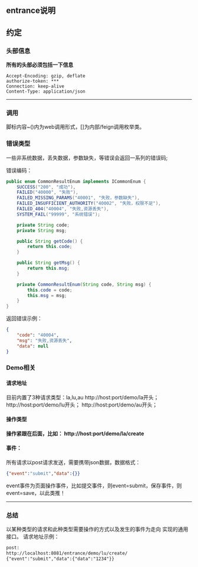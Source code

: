 ## entrance说明
## 约定

### 头部信息

**所有的头部必须包括一下信息**

```properties
Accept-Encoding: gzip, deflate
authorize-token: ***
Connection: keep-alive
Content-Type: application/json
```

****

### 调用

脚标内容~()内为web调用形式，[]为内部/feign调用枚举类。



### 错误类型

一些非系统数据，丢失数据，参数缺失，等错误会返回一系列的错误码;

错误编码：

```java
public enum CommonResultEnum implements ICommonEnum {
    SUCCESS("200", "成功"),
    FAILED("40000", "失败"),
    FAILED_MISSING_PARAMS("40001", "失败，参数缺失"),
    FAILED_INSUFFICIENT_AUTHORITY("40002", "失败，权限不足"),
    FAILED_404("40004", "失败,资源丢失"),
    SYSTEM_FAIL("99999", "系统错误");

    private String code;
    private String msg;

    public String getCode() {
        return this.code;
    }

    public String getMsg() {
        return this.msg;
    }

    private CommonResultEnum(String code, String msg) {
        this.code = code;
        this.msg = msg;
    }
}
```

返回错误示例：

```json
{
    "code": "40004",
    "msg": "失败,资源丢失",
    "data": null
}
```

### Demo相关

#### 请求地址


目前内置了3种请求类型：la,lu,au 
http://host:port/demo/la开头；
http://host:port/demo/lu开头；
http://host:port/demo/au开头；

#### 操作类型

**操作紧跟在后面，比如：   http://host:port/demo/la/create**

#### 事件：

所有请求以post请求发送，需要携带json数据，数据格式：

```json
{"event":"submit","data":{}}
```

event事件为页面操作事件，比如提交事件，则event=submit，保存事件，则event=save，以此类推！

---

### 总结
以某种类型的请求和此种类型需要操作的方式以及发生的事件为走向 实现的通用接口。
请求地址示例： 
```html
post:  
http://localhost:8081/entrance/demo/lu/create/     
{"event":"submit","data":{"data":"1234"}}
```